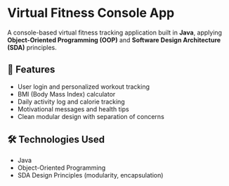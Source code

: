 # Virtual Fitness Console App

A console-based virtual fitness tracking application built in **Java**, applying **Object-Oriented Programming (OOP)** and **Software Design Architecture (SDA)** principles.

## 🚀 Features
- User login and personalized workout tracking
- BMI (Body Mass Index) calculator
- Daily activity log and calorie tracking
- Motivational messages and health tips
- Clean modular design with separation of concerns

## 🛠️ Technologies Used
- Java 
- Object-Oriented Programming
- SDA Design Principles (modularity, encapsulation)
